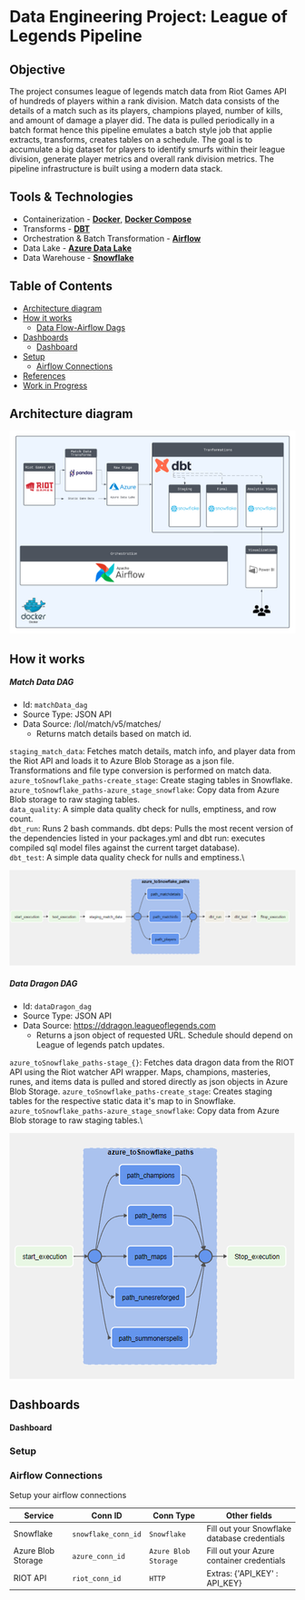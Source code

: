 # Data Engineering Project: League of Legends Pipeline


## Objective
The project consumes league of legends match data from Riot Games API of hundreds of players within a rank division. Match data consists of the details of a match such as its players, champions played, number of kills, and amount of damage a player did. The data is pulled periodically in a batch format hence this pipeline emulates a batch style job that applie extracts, transforms, creates tables on a schedule. The goal is to accumulate a big dataset for players to identify smurfs within their league division, generate player metrics and overall rank division metrics. The pipeline infrastructure is built using a modern data stack.

## Tools & Technologies

- Containerization - [**Docker**](https://www.docker.com), [**Docker Compose**](https://docs.docker.com/compose/)
- Transforms - [**DBT**](https://www.getdbt.com/)
- Orchestration & Batch Transformation - [**Airflow**](https://airflow.apache.org)
- Data Lake - [**Azure Data Lake**](https://azure.microsoft.com/en-us/solutions/data-lake/)
- Data Warehouse - [**Snowflake**](https://www.snowflake.com/)

<!-- TABLE OF CONTENTS -->
## Table of Contents

* [Architecture diagram](#architecture-diagram)
* [How it works](#how-it-works)
    * [Data Flow-Airflow Dags](#data-flow)
* [Dashboards](#dashboards)
    * [Dashboard](dashboard)
* [Setup](#setup)
    * [Airflow Connections](airflow-connections)
* [References](#references)
* [Work in Progress](#work-in-progress)

<!-- ARCHITECTURE DIAGRAM -->
## Architecture diagram

![Pipeline Architecture](https://github.com/ryancflo/league_of_legends/blob/master/images/LOL_arch.png)

<!-- HOW IT WORKS -->
## How it works

##### Match Data DAG
 - Id: `matchData_dag`
 - Source Type: JSON API
 - Data Source: /lol/match/v5/matches/
    - Returns match details based on match id.

`staging_match_data`: Fetches match details, match info, and player data from the Riot API and loads it to Azure Blob Storage as a json file. Transformations and file type conversion is performed on match data.\
`azure_toSnowflake_paths-create_stage`: Create staging tables in Snowflake.\
`azure_toSnowflake_paths-azure_stage_snowflake`: Copy data from Azure Blob storage to raw staging tables.\
`data_quality`: A simple data quality check for nulls, emptiness, and row count.\
`dbt_run`: Runs 2 bash commands. dbt deps: Pulls the most recent version of the dependencies listed in your packages.yml and dbt run: executes compiled sql model files against the current target database).\
`dbt_test`: A simple data quality check for nulls and emptiness.\

![matchData DAG](https://github.com/ryancflo/league_of_legends/blob/master/images/match_dag.PNG)

##### Data Dragon DAG
 - Id: `dataDragon_dag`
 - Source Type: JSON API
 - Data Source: https://ddragon.leagueoflegends.com
    - Returns a json object of requested URL. Schedule should depend on League of legends patch updates.

`azure_toSnowflake_paths-stage_{}`: Fetches data dragon data from the RIOT API using the Riot watcher API wrapper. Maps, champions, masteries, runes, and items data is pulled and stored directly as json objects in Azure Blob Storage.
`azure_toSnowflake_paths-create_stage`: Creates staging tables for the respective static data it's map to in Snowflake.\
`azure_toSnowflake_paths-azure_stage_snowflake`: Copy data from Azure Blob storage to raw staging tables.\

![Data Dragon DAG](https://github.com/ryancflo/league_of_legends/blob/master/images/datadragondag.PNG)


## Dashboards

#### Dashboard


<!-- SETUP -->
### Setup

### Airflow Connections

Setup your airflow connections 

| Service | Conn ID | Conn Type | Other fields |
| ------- | ------- | --------- | ------------------ |
| Snowflake | `snowflake_conn_id` | `Snowflake` | Fill out your Snowflake database credentials |
| Azure Blob Storage | `azure_conn_id` | `Azure Blob Storage` | Fill out your Azure container credentials |
| RIOT API | `riot_conn_id` | `HTTP` | Extras: {'API_KEY' : API_KEY} |


